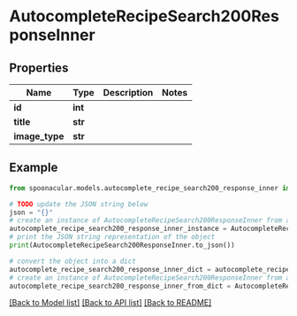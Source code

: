 # AutocompleteRecipeSearch200ResponseInner


## Properties

Name | Type | Description | Notes
------------ | ------------- | ------------- | -------------
**id** | **int** |  | 
**title** | **str** |  | 
**image_type** | **str** |  | 

## Example

```python
from spoonacular.models.autocomplete_recipe_search200_response_inner import AutocompleteRecipeSearch200ResponseInner

# TODO update the JSON string below
json = "{}"
# create an instance of AutocompleteRecipeSearch200ResponseInner from a JSON string
autocomplete_recipe_search200_response_inner_instance = AutocompleteRecipeSearch200ResponseInner.from_json(json)
# print the JSON string representation of the object
print(AutocompleteRecipeSearch200ResponseInner.to_json())

# convert the object into a dict
autocomplete_recipe_search200_response_inner_dict = autocomplete_recipe_search200_response_inner_instance.to_dict()
# create an instance of AutocompleteRecipeSearch200ResponseInner from a dict
autocomplete_recipe_search200_response_inner_from_dict = AutocompleteRecipeSearch200ResponseInner.from_dict(autocomplete_recipe_search200_response_inner_dict)
```
[[Back to Model list]](../README.md#documentation-for-models) [[Back to API list]](../README.md#documentation-for-api-endpoints) [[Back to README]](../README.md)


